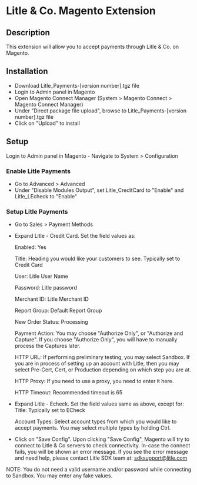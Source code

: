 # Litle & Co. Magento Extension

## Description
This extension will allow you to accept payments through Litle & Co. on Magento.

## Installation
* Download Litle_Payments-[version number].tgz file
* Login to Admin panel in Magento
* Open Magento Connect Manager (System > Magento Connect > Magento Connect Manager)
* Under "Direct package file upload", browse to Litle_Payments-[version number].tgz file
* Click on "Upload" to install

## Setup
Login to Admin panel in Magento - Navigate to System > Configuration
### Enable Litle Payments

* Go to Advanced > Advanced
* Under "Disable Modules Output", set Litle_CreditCard to "Enable" and Litle_LEcheck to "Enable"

### Setup Litle Payments
* Go to Sales > Payment Methods
* Expand Litle - Credit Card. Set the field values as:
    
    Enabled: Yes

    Title: Heading you would like your customers to see. Typically set to Credit Card
    
    User: Litle User Name
    
    Password: Litle password
    
    Merchant ID: Litle Merchant ID
    
    Report Group: Default Report Group
    
    New Order Status: Processing
    
    Payment Action: You may choose "Authorize Only", or "Authorize and Capture". If you choose "Authorize Only", you will have to manually process the Captures later.
    
    HTTP URL: If performing preliminary testing, you may select Sandbox. If you are in process of setting up an account with Litle, then you may select Pre-Cert, Cert, or Production depending on which step you are at.
    
    HTTP Proxy: If you need to use a proxy, you need to enter it here.
    
    HTTP Timeout: Recommended timeout is 65
        
* Expand Litle - Echeck.  Set the field values same as above, except for:
    Title: Typically set to ECheck

    Account Types: Select account types from which you would like to accept payments. You may select multiple types by holding Ctrl.
    
* Click on "Save Config".  Upon clicking "Save Config", Magento will try to connect to Litle & Co servers to check connectivity. In-case the connect fails, you will be shown an error message. If you see the error message and need help, please contact Litle SDK team at: sdksupport@litle.com

NOTE: You do not need a valid username and/or password while connecting to Sandbox.  You may enter any fake values.
